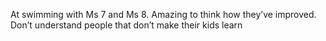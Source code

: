 <!--
id: 5388613661
link: http://kevinisom.info/post/5388613661/at-swimming-with-ms-7-and-ms-8-amazing-to-think
slug: at-swimming-with-ms-7-and-ms-8-amazing-to-think
date: Thu May 12 2011 03:33:03 GMT+1200 (NZST)
raw: {"blog_name":"kevinisom","id":5388613661,"post_url":"http://kevinisom.info/post/5388613661/at-swimming-with-ms-7-and-ms-8-amazing-to-think","slug":"at-swimming-with-ms-7-and-ms-8-amazing-to-think","type":"text","date":"2011-05-11 15:33:03 GMT","timestamp":1305127983,"state":"published","format":"html","reblog_key":"71Lac9ly","tags":[],"short_url":"http://tmblr.co/Zw68Yy51BxWT","highlighted":[],"feed_item":"http://twitter.com/kev_nz/statuses/68198864670306304","from_feed_id":"650289","note_count":0,"title":null,"body":"<p>At swimming with Ms 7 and Ms 8. Amazing to think how they&#8217;ve improved. Don&#8217;t understand people that don&#8217;t make their kids learn</p>"}
publish: 2011-05-012
tags: 
title: null
-->


At swimming with Ms 7 and Ms 8. Amazing to think how they’ve improved.
Don’t understand people that don’t make their kids learn


